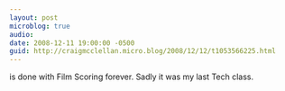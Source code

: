 ```yaml
---
layout: post
microblog: true
audio: 
date: 2008-12-11 19:00:00 -0500
guid: http://craigmcclellan.micro.blog/2008/12/12/t1053566225.html
---
```

is done with Film Scoring forever. Sadly it was my last Tech class.
